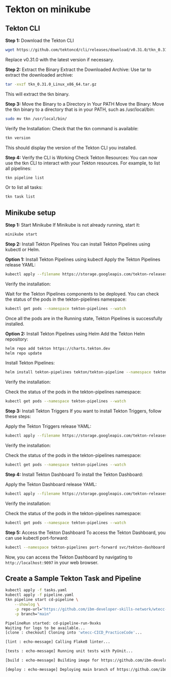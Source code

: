 # Tekton on minikube
## Tekton CLI
**Step 1:** Download the Tekton CLI
```bash
wget https://github.com/tektoncd/cli/releases/download/v0.31.0/tkn_0.31.0_Linux_x86_64.tar.gz
```
Replace v0.31.0 with the latest version if necessary.

**Step 2:** Extract the Binary
Extract the Downloaded Archive:
Use tar to extract the downloaded archive:

```bash
tar -xvzf tkn_0.31.0_Linux_x86_64.tar.gz
```

This will extract the tkn binary.

**Step 3:** Move the Binary to a Directory in Your PATH
Move the Binary:
Move the tkn binary to a directory that is in your PATH, such as /usr/local/bin:

```bash
sudo mv tkn /usr/local/bin/
```

Verify the Installation:
Check that the tkn command is available:

```bash
tkn version
```
This should display the version of the Tekton CLI you installed.

**Step 4:** Verify the CLI is Working
Check Tekton Resources:
You can now use the tkn CLI to interact with your Tekton resources. For example, to list all pipelines:

```bash
tkn pipeline list
```
Or to list all tasks:

```bash
tkn task list
```

## Minikube setup

**Step 1:** Start Minikube
If Minikube is not already running, start it:

```bash
minikube start
```

**Step 2:** Install Tekton Pipelines
You can install Tekton Pipelines using kubectl or Helm.

**Option 1:** Install Tekton Pipelines using kubectl
Apply the Tekton Pipelines release YAML:

```bash
kubectl apply --filename https://storage.googleapis.com/tekton-releases/pipeline/latest/release.yaml
```

Verify the installation:

Wait for the Tekton Pipelines components to be deployed. You can check the status of the pods in the tekton-pipelines namespace:

```bash
kubectl get pods --namespace tekton-pipelines --watch
```

Once all the pods are in the Running state, Tekton Pipelines is successfully installed.

**Option 2:** Install Tekton Pipelines using Helm
Add the Tekton Helm repository:

```bash
helm repo add tekton https://charts.tekton.dev
helm repo update
```

Install Tekton Pipelines:

```bash
helm install tekton-pipelines tekton/tekton-pipeline --namespace tekton-pipelines --create-namespace
```

Verify the installation:

Check the status of the pods in the tekton-pipelines namespace:

```bash
kubectl get pods --namespace tekton-pipelines --watch
```

**Step 3:** Install Tekton Triggers
If you want to install Tekton Triggers, follow these steps:

Apply the Tekton Triggers release YAML:

```bash
kubectl apply --filename https://storage.googleapis.com/tekton-releases/triggers/latest/release.yaml
```

Verify the installation:

Check the status of the pods in the tekton-pipelines namespace:

```bash
kubectl get pods --namespace tekton-pipelines --watch
```

**Step 4:** Install Tekton Dashboard
To install the Tekton Dashboard:

Apply the Tekton Dashboard release YAML:

```bash
kubectl apply --filename https://storage.googleapis.com/tekton-releases/dashboard/latest/release.yaml
```

Verify the installation:

Check the status of the pods in the tekton-pipelines namespace:

```bash
kubectl get pods --namespace tekton-pipelines --watch
```

**Step 5:** Access the Tekton Dashboard
To access the Tekton Dashboard, you can use kubectl port-forward:

```bash
kubectl --namespace tekton-pipelines port-forward svc/tekton-dashboard 9097:9097
```

Now, you can access the Tekton Dashboard by navigating to `http://localhost:9097` in your web browser.

## Create a Sample Tekton Task and Pipeline

```bash
kubectl apply -f tasks.yaml
kubectl apply -f pipeline.yaml
tkn pipeline start cd-pipeline \
    --showlog \
    -p repo-url="https://github.com/ibm-developer-skills-network/wtecc-CICD_PracticeCode.git" \
    -p branch="main"

```

```bash
PipelineRun started: cd-pipeline-run-9xxks
Waiting for logs to be available...
[clone : checkout] Cloning into 'wtecc-CICD_PracticeCode'...

[lint : echo-message] Calling Flake8 linter...

[tests : echo-message] Running unit tests with PyUnit...

[build : echo-message] Building image for https://github.com/ibm-developer-skills-network/wtecc-CICD_PracticeCode.git ...

[deploy : echo-message] Deploying main branch of https://github.com/ibm-developer-skills-network/wtecc-CICD_PracticeCode.git ...

```
